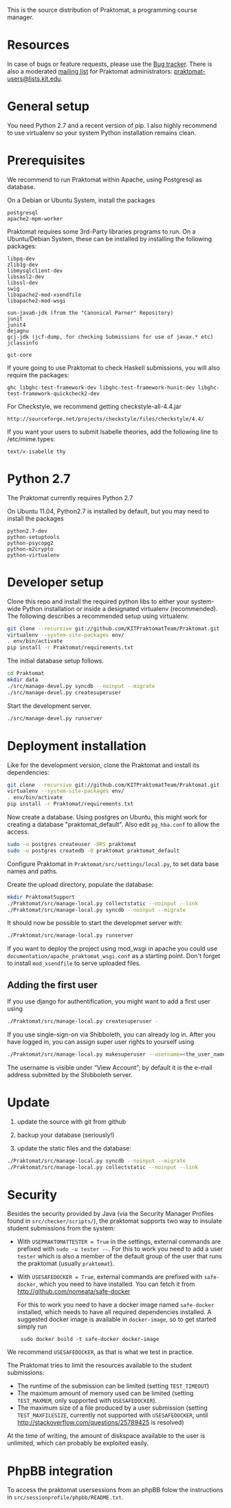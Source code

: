 This is the source distribution of Praktomat, a programming course manager.

Resources
=========

In case of bugs or feature requests, please use the [Bug tracker]. There is
also a moderated [mailing list] for Praktomat administrators:
praktomat-users@lists.kit.edu.


General setup
=============

You need Python 2.7 and a recent version of pip. I also highly recommend to
use virtualenv so your system Python installation remains clean.

Prerequisites
============
  We recommend to run Praktomat within Apache, using Postgresql as
  database.

  On a Debian or Ubuntu System, install the packages

    postgresql
    apache2-mpm-worker	

  Praktomat requires some 3rd-Party libraries programs to run.
  On a Ubuntu/Debian System, these can be installed by installing the following packages:

    libpq-dev
    zlib1g-dev
    libmysqlclient-dev
    libsasl2-dev
    libssl-dev
    swig
    libapache2-mod-xsendfile
    libapache2-mod-wsgi

    sun-java6-jdk (from the "Canonical Parner" Repository)
    junit
    junit4
    dejagnu
    gcj-jdk (jcf-dump, for checking Submissions for use of javax.* etc)
    jclassinfo
   
    git-core

  If youre going to use Praktomat to check Haskell submissions, you will also require the packages:

    ghc libghc-test-framework-dev libghc-test-framework-hunit-dev libghc-test-framework-quickcheck2-dev

 For Checkstyle, we recommend getting checkstyle-all-4.4.jar  

    http://sourceforge.net/projects/checkstyle/files/checkstyle/4.4/

 If you want your users to submit Isabelle theories, add the following line to
 /etc/mime.types:

    text/x-isabelle thy

Python 2.7
==========
  The Praktomat currently requires Python 2.7

  On Ubuntu 11.04, Python2.7 is installed by default,
  but you may need to install the packages

    python2.7-dev
    python-setuptools
    python-psycopg2
    python-m2crypto
    python-virtualenv

Developer setup
===============

Clone this repo and install the required python libs to either your system-wide
Python installation or inside a designated virtualenv (recommended).
The following describes a recommended setup using virtualenv.

```bash
git clone --recursive git://github.com/KITPraktomatTeam/Praktomat.git
virtualenv --system-site-packages env/
. env/bin/activate
pip install -r Praktomat/requirements.txt
```

The initial database setup follows.

```bash
cd Praktomat
mkdir data
./src/manage-devel.py syncdb --noinput --migrate
./src/manage-devel.py createsuperuser
```

Start the development server.

```bash
./src/manage-devel.py runserver
```


Deployment installation
=======================

Like for the development version, clone the Praktomat and install its dependencies:

```bash
git clone --recursive git://github.com/KITPraktomatTeam/Praktomat.git
virtualenv --system-site-packages env/
. env/bin/activate
pip install -r Praktomat/requirements.txt
```

Now create a database. Using postgres on Ubuntu, this might work for creating
a database "praktomat_default". Also edit `pg_hba.conf` to allow the access.

```bash
sudo -u postgres createuser -DRS praktomat
sudo -u postgres createdb -O praktomat praktomat_default
```
	
Configure Praktomat in `Praktomat/src/settings/local.py`, to set data base
names and paths.

Create the upload directory, populate the database:

```bash
mkdir PraktomatSupport
./Praktomat/src/manage-local.py collectstatic --noinput --link
./Praktomat/src/manage-local.py syncdb --noinput --migrate
```

It should now be possible to start the developmet server with:
```bash
./Praktomat/src/manage-local.py runserver
```
If you want to deploy the project using mod_wsgi in apache you could use `documentation/apache_praktomat_wsgi.conf` as a starting point. Don't forget to install `mod_xsendfile` to serve uploaded files. 

Adding the first user
---------------------

If you use django for authentification, you might want to add a first user using

```bash
./Praktomat/src/manage-local.py createsuperuser -
```

If you use single-sign-on via Shibboleth, you can already log in. After you have logged in, you can assign super user rights to yourself using

```bash
./Praktomat/src/manage-local.py makesuperuser --username=<the_user_name>
```

The username is visible under “View Account”; by default it is the e-mail address submitted by the Shibboleth server.

Update
======

1. update the source with git from github

2. backup your database (seriously!)

3. update the static files and the database:

```bash
./Praktomat/src/manage-local.py syncdb --noinput --migrate
./Praktomat/src/manage-local.py collectstatic --noinput --link
```

Security
========

Besides the security provided by Java (via the Security Manager Profiles found
in `src/checker/scripts/`), the praktomat supports two way to insulate student
submissions from the system:

 * With `USEPRAKTOMATTESTER = True` in the settings, external commands are
   prefixed with `sudo -u tester --`. For this to work you need to add a user
   `tester` which is also a member of the default group of the user that runs
   the praktomat (usually `praktomat`).
 * With `USESAFEDOCKER = True`, external commands are prefixed with
   `safe-docker`, which you need to have installed. You can fetch it from
   http://github.com/nomeata/safe-docker

   For this to work you need to have a docker image named `safe-docker`
   installed, which needs to have all required dependencies installed. A
   suggested docker image is available in `docker-image`, so to get started simply run

        sudo docker build -t safe-docker docker-image

We recommend `USESAFEDOCKER`, as that is what we test in practice.

The Praktomat tries to limit the resources available to the student submissions:

 * The runtime of the submission can be limited (setting `TEST_TIMEOUT`)
 * The maximum amount of memory used can be limited (setting `TEST_MAXMEM`,
   only supported with `USESAFEDOCKER`).
 * The maximum size of a file produced by a user submission (setting
   `TEST_MAXFILESIZE`, currently not supported with `USESAFEDOCKER`, until
   http://stackoverflow.com/questions/25789425 is resolved)

At the time of writing, the amount of diskspace available to the user is
unlimited, which can probably be exploited easily.


PhpBB integration
=================

To access the praktomat usersessions from an phpBB folow the instructions in `src/sessionprofile/phpbb/README.txt`.


[Bug tracker]: https://github.com/KITPraktomatTeam/Praktomat/issues
[mailing list]: https://www.lists.kit.edu/wws/info/praktomat-users
